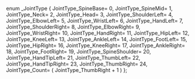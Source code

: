 enum _JointType {
    JointType_SpineBase= 0,
    JointType_SpineMid= 1,
    JointType_Neck= 2,
    JointType_Head= 3,
    JointType_ShoulderLeft= 4,
    JointType_ElbowLeft= 5,
    JointType_WristLeft= 6,
    JointType_HandLeft= 7,
    JointType_ShoulderRight= 8,
    JointType_ElbowRight= 9,
    JointType_WristRight= 10,
    JointType_HandRight= 11,
    JointType_HipLeft= 12,
    JointType_KneeLeft= 13,
    JointType_AnkleLeft= 14,
    JointType_FootLeft= 15,
    JointType_HipRight= 16,
    JointType_KneeRight= 17,
    JointType_AnkleRight= 18,
    JointType_FootRight= 19,
    JointType_SpineShoulder= 20,
    JointType_HandTipLeft= 21,
    JointType_ThumbLeft= 22,
    JointType_HandTipRight= 23,
    JointType_ThumbRight= 24,
    JointType_Count= ( JointType_ThumbRight + 1 ) 
};

